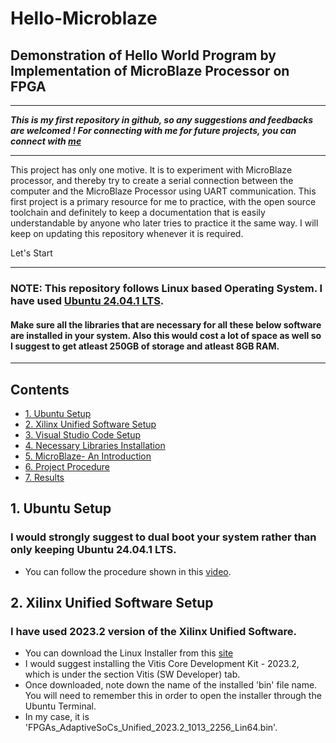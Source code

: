 # Hello-Microblaze
## Demonstration of Hello World Program by Implementation of MicroBlaze Processor on FPGA
---

___This is my first repository in github, so any suggestions and feedbacks are welcomed ! 
For connecting with me for future projects, you can connect with [me](https://www.linkedin.com/in/aswinsilicon/)___


---
This project has only one motive. It is to experiment with MicroBlaze processor, and thereby try to create a serial connection between the computer and the MicroBlaze Processor using UART communication. This first project is a primary resource for me to practice, with the open source toolchain and definitely to keep a documentation that is easily understandable by anyone who later tries to practice it the same way. I will keep on updating this repository whenever it is required.

Let's Start

---

### NOTE: This repository follows Linux based Operating System. I have used [Ubuntu 24.04.1 LTS](https://ubuntu.com/download/desktop).
#### Make sure all the libraries that are necessary for all these below software are installed in your system. Also this would cost a lot of space as well so I suggest to get atleast 250GB of storage and atleast 8GB RAM.
---
## Contents
- [1. Ubuntu Setup](#1-Ubuntu-Setup)
- [2. Xilinx Unified Software Setup](#2-Xilinx-Unified-Software-Setup)
- [3. Visual Studio Code Setup](#3-Visual-Studio-Code-Setup)
- [4. Necessary Libraries Installation](#4-Necessary-Libraries-Installation)
- [5. MicroBlaze- An Introduction](#5-MicroBlaze-An-Introduction)
- [6. Project Procedure](#6-Project-Procedure)
- [7. Results](#7-Results)

## 1. Ubuntu Setup
### I would strongly suggest to dual boot your system rather than only keeping Ubuntu 24.04.1 LTS. 
  - You can follow the procedure shown in this [video](https://www.youtube.com/watch?v=XjQGGLa_Dic).
## 2. Xilinx Unified Software Setup
### I have used 2023.2 version of the Xilinx Unified Software.
  - You can download the Linux Installer from this [site](https://www.xilinx.com/support/download/index.html/content/xilinx/en/downloadNav/vitis/2023-2.html)
  - I would suggest installing the Vitis Core Development Kit - 2023.2, which is under the section Vitis (SW Developer) tab.
  - Once downloaded, note down the name of the installed 'bin' file name. You will need to remember this in order to open the installer through the Ubuntu Terminal.
  - In my case, it is 'FPGAs_AdaptiveSoCs_Unified_2023.2_1013_2256_Lin64.bin'.


